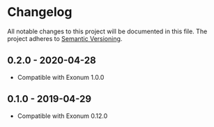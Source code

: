 # Changelog

All notable changes to this project will be documented in this file.
The project adheres to [Semantic Versioning](http://semver.org/spec/v2.0.0.html).

## 0.2.0 - 2020-04-28
- Compatible with Exonum 1.0.0

## 0.1.0 - 2019-04-29
- Compatible with Exonum 0.12.0
